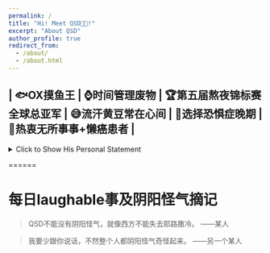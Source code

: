 ```yaml
---
permalink: /
title: "Hi! Meet QSD😵‍💫!"
excerpt: "About QSD"
author_profile: true
redirect_from: 
  - /about/
  - /about.html
---
```


| 🐟OX摸鱼王 | ⌚️时间管理废物 | 🏆第五届熬夜锦标赛全球总亚军 | 😅流汗黄豆常在心间 | 🚦选择恐惧症晚期 | 🤤热衷无所事事+懒癌患者 |
------
<details>
  <summary>Click to Show His Personal Statement</summary>
  
## 个人简介
  * 🤖Jiahe Qiu
  * 🤨AKA QSDQSB
  * 🔬24' Maths at Ox
  * 🦃From The Queen's College, whose logo consists of three turkeys
  * ☕️Americano addict
  * 📷Photography rookie
  * 🎸Amateur music composer
  * 🎹This guy really used to know piano, but not anymore
  * 🎻So-called 网易音乐人
  * 📱Wechat QSDQSB
  * 🎮Civilization VI! But suck at it :(
  * 🧱Lego [76042](https://www.lego.com/en-gb/product/the-shield-helicarrier-76042)+[71043](https://www.lego.com/en-gb/product/hogwarts-castle-71043)+[21327](https://www.lego.com/en-gb/product/typewriter-21327)
  * ⚠️The previous red brick has nothing to do with Keble College.
  * 🧙‍♂️Ravenclaw 🦅!
  * 🕶S.H.I.E.L.D. agent
  * 📺[Yes Prime Minister](https://www.imdb.com/title/tt0086831/)! [Silicon Valley](https://www.imdb.com/title/tt2575988/)! [R&M](https://www.imdb.com/title/tt2861424/)! [Better Call Saul](https://www.imdb.com/title/tt3032476/)!
  * 👾Emoji crusher(as you can see from this page)
  * 🐱**骨灰级猫猫粉**
  * 🤬Why our college is forbidden to have a cat
  * 🐭Still watches *Tom&Jerry*
  * 🐟enjoy 摸鱼 every day
  * 🏃努力减肥中
  * 🇨🇳Geographically Hangzhounese, spiritually Shanghainese
</details>

======

每日laughable事及阴阳怪气摘记
=====
> QSD不能没有阴阳怪气，就像西方不能失去耶路撒冷。   ——某人

> 我要少跟你说话，不然整个人都阴阳怪气奇怪起来。    ——另一个某人



